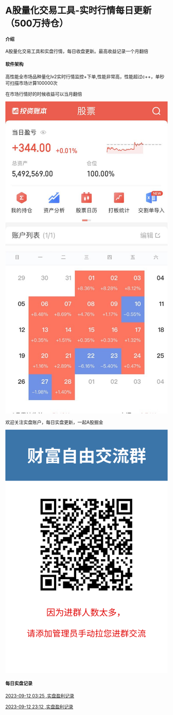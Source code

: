 # A股量化交易工具-实时行情每日更新（500万持仓）

#### 介绍
A股量化交易工具和实盘行情，每日收盘更新。最高收益记录一个月翻倍

#### 软件架构
高性能全市场品种量化lv2实时行情监控+下单,性能非常高，性能超过c++，单秒可扫描市场计算100000次

在市场行情好的时候收益可以当月翻倍

![500万实盘账户](实盘.jpg)

![量化最高收益当月翻倍](一个月翻倍.jpg)

欢迎关注实盘账户，每日实盘更新，一起A股掘金

![实盘账户每日更新](关注实盘.png)

#### 每日实盘记录

[2023-09-12 03:25 ,实盘盈利记录](https://zhuanlan.zhihu.com/p/655689263)

[2023-09-12 23:12 ,实盘盈利记录](https://zhuanlan.zhihu.com/p/655902393)